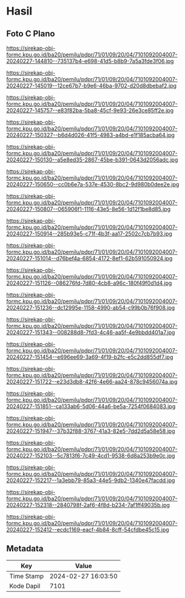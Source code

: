 # Hasil

## Foto C Plano

https://sirekap-obj-formc.kpu.go.id/ba20/pemilu/pdpr/71/01/09/20/04/7101092004007-20240227-144810--735137b4-e698-41d5-b8b9-7a5a3fde3f06.jpg

https://sirekap-obj-formc.kpu.go.id/ba20/pemilu/pdpr/71/01/09/20/04/7101092004007-20240227-145019--12ce67b7-b9e6-46ba-9702-d20d8dbebaf2.jpg

https://sirekap-obj-formc.kpu.go.id/ba20/pemilu/pdpr/71/01/09/20/04/7101092004007-20240227-145757--e83f82ba-5ba8-45cf-9e93-26e3ce85ff2e.jpg

https://sirekap-obj-formc.kpu.go.id/ba20/pemilu/pdpr/71/01/09/20/04/7101092004007-20240227-150327--b6d4d026-41f5-4983-a4bd-e1f185acba64.jpg

https://sirekap-obj-formc.kpu.go.id/ba20/pemilu/pdpr/71/01/09/20/04/7101092004007-20240227-150130--a5e8ed35-2867-45be-b391-0643d2056adc.jpg

https://sirekap-obj-formc.kpu.go.id/ba20/pemilu/pdpr/71/01/09/20/04/7101092004007-20240227-150650--cc0b6e7a-537e-4530-8bc2-9d980b0dee2e.jpg

https://sirekap-obj-formc.kpu.go.id/ba20/pemilu/pdpr/71/01/09/20/04/7101092004007-20240227-150807--065906f1-1116-43e5-8e56-1d12f1be8d85.jpg

https://sirekap-obj-formc.kpu.go.id/ba20/pemilu/pdpr/71/01/09/20/04/7101092004007-20240227-150914--285b93e5-c71f-4b3f-aa17-2502c7cb7b93.jpg

https://sirekap-obj-formc.kpu.go.id/ba20/pemilu/pdpr/71/01/09/20/04/7101092004007-20240227-151014--d76bef4a-6854-4172-8ef1-62b591050924.jpg

https://sirekap-obj-formc.kpu.go.id/ba20/pemilu/pdpr/71/01/09/20/04/7101092004007-20240227-151126--086276fd-7d80-4cb8-a96c-180f49f0d1d4.jpg

https://sirekap-obj-formc.kpu.go.id/ba20/pemilu/pdpr/71/01/09/20/04/7101092004007-20240227-151236--dc12995e-1158-4990-ab54-c99b0b76f908.jpg

https://sirekap-obj-formc.kpu.go.id/ba20/pemilu/pdpr/71/01/09/20/04/7101092004007-20240227-151343--008288d8-7fd3-4c46-aa5f-4e9bbdd401a7.jpg

https://sirekap-obj-formc.kpu.go.id/ba20/pemilu/pdpr/71/01/09/20/04/7101092004007-20240227-151454--e696ee69-3a69-4f19-b2fc-e5c2dd855df7.jpg

https://sirekap-obj-formc.kpu.go.id/ba20/pemilu/pdpr/71/01/09/20/04/7101092004007-20240227-151722--e23d3db8-42f6-4e66-aa24-878c9456074a.jpg

https://sirekap-obj-formc.kpu.go.id/ba20/pemilu/pdpr/71/01/09/20/04/7101092004007-20240227-151851--ca133ab6-5d06-44a6-be5a-7254f0684083.jpg

https://sirekap-obj-formc.kpu.go.id/ba20/pemilu/pdpr/71/01/09/20/04/7101092004007-20240227-151947--37b32f88-3767-41a3-82e5-7dd2d5a58e58.jpg

https://sirekap-obj-formc.kpu.go.id/ba20/pemilu/pdpr/71/01/09/20/04/7101092004007-20240227-152103--5c7813f6-7c49-4cd1-9538-6d8a253b9e0c.jpg

https://sirekap-obj-formc.kpu.go.id/ba20/pemilu/pdpr/71/01/09/20/04/7101092004007-20240227-152217--1a3ebb79-85a3-44e5-9db2-1340e47facdd.jpg

https://sirekap-obj-formc.kpu.go.id/ba20/pemilu/pdpr/71/01/09/20/04/7101092004007-20240227-152318--2840798f-2af6-4f8d-b234-7af1ff49035b.jpg

https://sirekap-obj-formc.kpu.go.id/ba20/pemilu/pdpr/71/01/09/20/04/7101092004007-20240227-152412--ecdc1169-eacf-4b84-8cff-54cfdbe45c15.jpg


## Metadata

| Key        | Value               |
| ---------- | ------------------- |
| Time Stamp | 2024-02-27 16:03:50 |
| Kode Dapil | 7101                |



